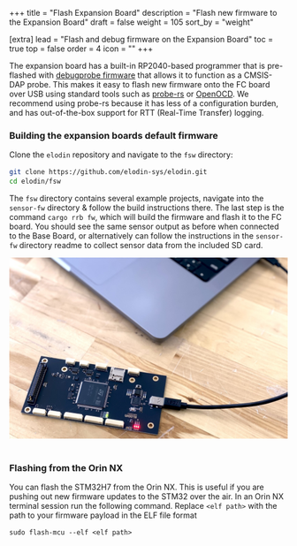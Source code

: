 +++
title = "Flash Expansion Board"
description = "Flash new firmware to the Expansion Board"
draft = false
weight = 105
sort_by = "weight"

[extra]
lead = "Flash and debug firmware on the Expansion Board"
toc = true
top = false
order = 4
icon = ""
+++


The expansion board has a built-in RP2040-based programmer that is pre-flashed with [debugprobe firmware](https://github.com/elodin-sys/debugprobe)
that allows it to function as a CMSIS-DAP probe. This makes it easy to flash new firmware onto the FC board over USB using standard tools such as
[probe-rs](https://probe.rs/docs/getting-started/installation) or [OpenOCD](https://openocd.org/). We recommend using probe-rs because it has less of a configuration burden, and
has out-of-the-box support for RTT (Real-Time Transfer) logging.

### Building the expansion boards default firmware

Clone the `elodin` repository and navigate to the `fsw` directory:

```sh
git clone https://github.com/elodin-sys/elodin.git
cd elodin/fsw
```

The `fsw` directory contains several example projects, navigate into the `sensor-fw` directory & follow the build instructions there. The
last step is the command `cargo rrb fw`, which will build the firmware and flash it to the FC board. You should see the same sensor output as before
when connected to the Base Board, or alternatively can follow the instructions in the `sensor-fw` directory readme to collect sensor data
from the included SD card.

<img src="/assets/aleph-flash-fc.jpg" alt="aleph-flash-fc"/>
<br></br>


### Flashing from the Orin NX


You can flash the STM32H7 from the Orin NX. This is useful if you are pushing out new firmware updates to the STM32 over the air. In an Orin NX terminal session run the following command. Replace `<elf path>` with the path to your firmware payload in the ELF file format

```
sudo flash-mcu --elf <elf path>
```

